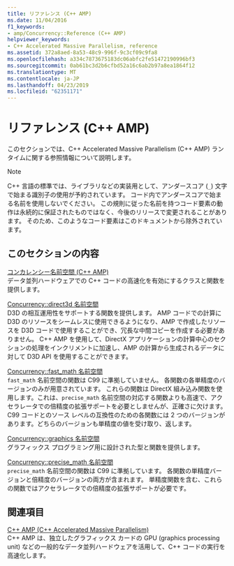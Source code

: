 ```yaml
---
title: リファレンス (C++ AMP)
ms.date: 11/04/2016
f1_keywords:
- amp/Concurrency::Reference (C++ AMP)
helpviewer_keywords:
- C++ Accelerated Massive Parallelism, reference
ms.assetid: 372a8aed-8a53-48c9-996f-9c3cf09c9fa8
ms.openlocfilehash: a334c7873675183dc06abfc2fe51472190996bf3
ms.sourcegitcommit: 0ab61bc3d2b6cfbd52a16c6ab2b97a8ea1864f12
ms.translationtype: MT
ms.contentlocale: ja-JP
ms.lasthandoff: 04/23/2019
ms.locfileid: "62351171"
---
```

# <a name="reference-c-amp"></a>リファレンス (C++ AMP)

このセクションでは、C++ Accelerated Massive Parallelism (C++ AMP) ランタイムに関する参照情報について説明します。

> [!NOTE]
>  C++ 言語の標準では、ライブラリなどの実装用として、アンダースコア (`_`) 文字で始まる識別子の使用が予約されています。 コード内でアンダースコアで始まる名前を使用しないでください。 この規則に従った名前を持つコード要素の動作は永続的に保証されたものではなく、今後のリリースで変更されることがあります。 そのため、このようなコード要素はこのドキュメントから除外されています。

## <a name="in-this-section"></a>このセクションの内容

[コンカレンシー名前空間 (C++ AMP)](concurrency-namespace-cpp-amp.md)<br/>
データ並列ハードウェアでの C++ コードの高速化を有効にするクラスと関数を提供します。

[Concurrency::direct3d 名前空間](concurrency-direct3d-namespace.md)<br/>
D3D の相互運用性をサポートする関数を提供します。 AMP コードでの計算に D3D のリソースをシームレスに使用できるようになり、AMP で作成したリソースを D3D コードで使用することができ、冗長な中間コピーを作成する必要がありません。 C++ AMP を使用して、DirectX アプリケーションの計算中心のセクションの処理をインクリメントに加速し、AMP の計算から生成されるデータに対して D3D API を使用することができます。

[Concurrency::fast_math 名前空間](concurrency-fast-math-namespace.md)<br/>
`fast_math` 名前空間の関数は C99 に準拠していません。 各関数の各単精度のバージョンのみが用意されています。 これらの関数は DirectX 組み込み関数を使用します。これは、`precise_math` 名前空間の対応する関数よりも高速で、アクセラレータでの倍精度の拡張サポートを必要としませんが、正確さに欠けます。 C99 コードとのソース レベルの互換性のための各関数には 2 つのバージョンがあります。どちらのバージョンも単精度の値を受け取り、返します。

[Concurrency::graphics 名前空間](concurrency-graphics-namespace.md)<br/>
グラフィックス プログラミング用に設計された型と関数を提供します。

[Concurrency::precise_math 名前空間](concurrency-precise-math-namespace.md)<br/>
`precise_math` 名前空間の関数は C99 に準拠しています。 各関数の単精度バージョンと倍精度のバージョンの両方が含まれます。 単精度関数を含む、これらの関数ではアクセラレータでの倍精度の拡張サポートが必要です。

## <a name="related-sections"></a>関連項目

[C++ AMP (C++ Accelerated Massive Parallelism)](../../../parallel/amp/cpp-amp-cpp-accelerated-massive-parallelism.md)<br/>
C++ AMP は、独立したグラフィックス カードの GPU (graphics processing unit) などの一般的なデータ並列ハードウェアを活用して、C++ コードの実行を高速化します。
